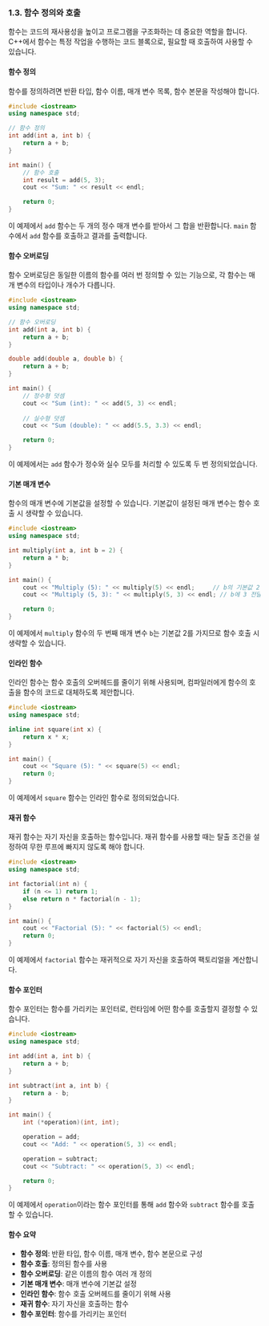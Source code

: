 ### 1.3. 함수 정의와 호출

함수는 코드의 재사용성을 높이고 프로그램을 구조화하는 데 중요한 역할을 합니다. C++에서 함수는 특정 작업을 수행하는 코드 블록으로, 필요할 때 호출하여 사용할 수 있습니다.

#### 함수 정의

함수를 정의하려면 반환 타입, 함수 이름, 매개 변수 목록, 함수 본문을 작성해야 합니다.

```cpp
#include <iostream>
using namespace std;

// 함수 정의
int add(int a, int b) {
    return a + b;
}

int main() {
    // 함수 호출
    int result = add(5, 3);
    cout << "Sum: " << result << endl;

    return 0;
}
```

이 예제에서 `add` 함수는 두 개의 정수 매개 변수를 받아서 그 합을 반환합니다. `main` 함수에서 `add` 함수를 호출하고 결과를 출력합니다.

#### 함수 오버로딩

함수 오버로딩은 동일한 이름의 함수를 여러 번 정의할 수 있는 기능으로, 각 함수는 매개 변수의 타입이나 개수가 다릅니다.

```cpp
#include <iostream>
using namespace std;

// 함수 오버로딩
int add(int a, int b) {
    return a + b;
}

double add(double a, double b) {
    return a + b;
}

int main() {
    // 정수형 덧셈
    cout << "Sum (int): " << add(5, 3) << endl;
    
    // 실수형 덧셈
    cout << "Sum (double): " << add(5.5, 3.3) << endl;

    return 0;
}
```

이 예제에서는 `add` 함수가 정수와 실수 모두를 처리할 수 있도록 두 번 정의되었습니다.

#### 기본 매개 변수

함수의 매개 변수에 기본값을 설정할 수 있습니다. 기본값이 설정된 매개 변수는 함수 호출 시 생략할 수 있습니다.

```cpp
#include <iostream>
using namespace std;

int multiply(int a, int b = 2) {
    return a * b;
}

int main() {
    cout << "Multiply (5): " << multiply(5) << endl;     // b의 기본값 2 사용
    cout << "Multiply (5, 3): " << multiply(5, 3) << endl; // b에 3 전달

    return 0;
}
```

이 예제에서 `multiply` 함수의 두 번째 매개 변수 `b`는 기본값 2를 가지므로 함수 호출 시 생략할 수 있습니다.

#### 인라인 함수

인라인 함수는 함수 호출의 오버헤드를 줄이기 위해 사용되며, 컴파일러에게 함수의 호출을 함수의 코드로 대체하도록 제안합니다.

```cpp
#include <iostream>
using namespace std;

inline int square(int x) {
    return x * x;
}

int main() {
    cout << "Square (5): " << square(5) << endl;
    return 0;
}
```

이 예제에서 `square` 함수는 인라인 함수로 정의되었습니다.

#### 재귀 함수

재귀 함수는 자기 자신을 호출하는 함수입니다. 재귀 함수를 사용할 때는 탈출 조건을 설정하여 무한 루프에 빠지지 않도록 해야 합니다.

```cpp
#include <iostream>
using namespace std;

int factorial(int n) {
    if (n <= 1) return 1;
    else return n * factorial(n - 1);
}

int main() {
    cout << "Factorial (5): " << factorial(5) << endl;
    return 0;
}
```

이 예제에서 `factorial` 함수는 재귀적으로 자기 자신을 호출하여 팩토리얼을 계산합니다.

#### 함수 포인터

함수 포인터는 함수를 가리키는 포인터로, 런타임에 어떤 함수를 호출할지 결정할 수 있습니다.

```cpp
#include <iostream>
using namespace std;

int add(int a, int b) {
    return a + b;
}

int subtract(int a, int b) {
    return a - b;
}

int main() {
    int (*operation)(int, int);

    operation = add;
    cout << "Add: " << operation(5, 3) << endl;

    operation = subtract;
    cout << "Subtract: " << operation(5, 3) << endl;

    return 0;
}
```

이 예제에서 `operation`이라는 함수 포인터를 통해 `add` 함수와 `subtract` 함수를 호출할 수 있습니다.

#### 함수 요약
- **함수 정의**: 반환 타입, 함수 이름, 매개 변수, 함수 본문으로 구성
- **함수 호출**: 정의된 함수를 사용
- **함수 오버로딩**: 같은 이름의 함수 여러 개 정의
- **기본 매개 변수**: 매개 변수에 기본값 설정
- **인라인 함수**: 함수 호출 오버헤드를 줄이기 위해 사용
- **재귀 함수**: 자기 자신을 호출하는 함수
- **함수 포인터**: 함수를 가리키는 포인터
